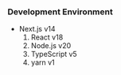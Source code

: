 ### Development Environment

- Next.js v14
  1. React v18
  2. Node.js v20
  3. TypeScript v5
  4. yarn v1
